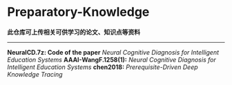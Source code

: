 # Preparatory-Knowledge

**此仓库可上传相关可供学习的论文、知识点等资料**

---

**NeuralCD.7z: Code of the paper** *Neural Cognitive Diagnosis for Intelligent Education Systems*
**AAAI-WangF.1258(1):** *Neural Cognitive Diagnosis for Intelligent Education Systems*
**chen2018:** *Prerequisite-Driven Deep Knowledge Tracing*

